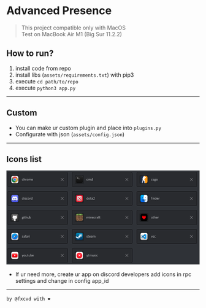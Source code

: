 # Advanced Presence
> This project compatible only with MacOS  
> Test on MacBook Air M1 (Big Sur 11.2.2)

## How to run?
1. install code from repo
2. install libs (```assets/requirements.txt```) with pip3
3. execute ```cd path/to/repo```
3. execute ```python3 app.py```

---

## Custom
- You can make ur custom plugin and place into ```plugins.py```
- Configurate with json (```assets/config.json```)

---
## Icons list
![Icons](https://github.com/fxcvd/AdvancedPresence/blob/master/assets/iconsv2.png)
- If ur need more, create ur app on discord developers add icons in rpc settings and change in config app_id   

---

```by @fxcvd with ❤```